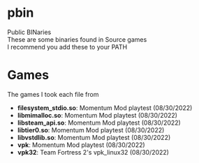 # pbin
Public BINaries  
These are some binaries found in Source games  
I recommend you add these to your PATH

# Games
The games I took each file from  
  
- **filesystem_stdio.so**: Momentum Mod playtest (08/30/2022)
- **libmimalloc.so**: Momentum Mod playtest (08/30/2022)
- **libsteam_api.so**: Momentum Mod playtest (08/30/2022)
- **libtier0.so**: Momentum Mod playtest (08/30/2022)
- **libvstdlib.so**: Momentum Mod playtest (08/30/2022)
- **vpk**: Momentum Mod playtest (08/30/2022)
- **vpk32**: Team Fortress 2's vpk\_linux32 (08/30/2022)

